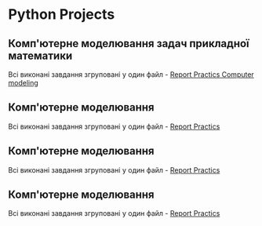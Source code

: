 # Python Projects

## Комп'ютерне моделювання задач прикладної математики

Всі виконані завдання згруповані у один файл -  [Report Practics Computer modeling](Comp_modeling/Labs_comp_modeling/Lab_1-4_Comp_modeling.pdf)

## Комп'ютерне моделювання

Всі виконані завдання згруповані у один файл -  [Report Practics ]()

## Комп'ютерне моделювання

Всі виконані завдання згруповані у один файл -  [Report Practics ]()

## Комп'ютерне моделювання

Всі виконані завдання згруповані у один файл -  [Report Practics ]()
